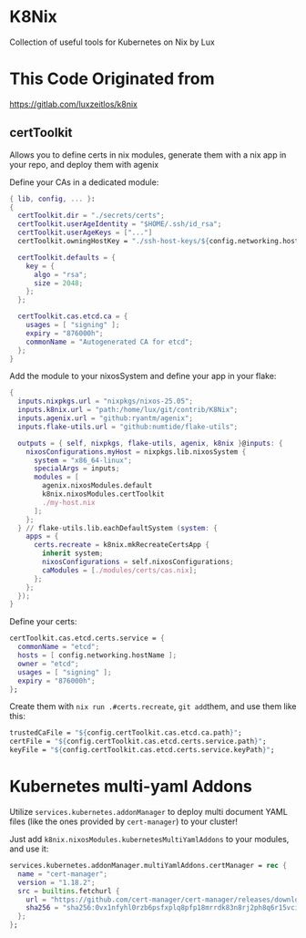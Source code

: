 # K8Nix

Collection of useful tools for Kubernetes on Nix by Lux

# This Code Originated from
https://gitlab.com/luxzeitlos/k8nix

## certToolkit

Allows you to define certs in nix modules, generate them with a nix app in your repo, and deploy them with agenix

Define your CAs in a dedicated module:
```nix
{ lib, config, ... }:
{
  certToolkit.dir = "./secrets/certs";
  certToolkit.userAgeIdentity = "$HOME/.ssh/id_rsa";
  certToolkit.userAgeKeys = ["..."]
  certToolkit.owningHostKey = "./ssh-host-keys/${config.networking.hostName}/ssh_host_ed25519_key.pub";

  certToolkit.defaults = {
    key = {
      algo = "rsa";
      size = 2048;
    };
  };

  certToolkit.cas.etcd.ca = {
    usages = [ "signing" ];
    expiry = "876000h";
    commonName = "Autogenerated CA for etcd";
  };
}
```

Add the module to your nixosSystem and define your app in your flake:
```nix
{
  inputs.nixpkgs.url = "nixpkgs/nixos-25.05";
  inputs.k8nix.url = "path:/home/lux/git/contrib/K8Nix";
  inputs.agenix.url = "github:ryantm/agenix";
  inputs.flake-utils.url = "github:numtide/flake-utils";

  outputs = { self, nixpkgs, flake-utils, agenix, k8nix }@inputs: {
    nixosConfigurations.myHost = nixpkgs.lib.nixosSystem {
      system = "x86_64-linux";
      specialArgs = inputs;
      modules = [
        agenix.nixosModules.default
        k8nix.nixosModules.certToolkit
        ./my-host.nix
      ];
    };
  } // flake-utils.lib.eachDefaultSystem (system: {
    apps = {
      certs.recreate = k8nix.mkRecreateCertsApp {
        inherit system;
        nixosConfigurations = self.nixosConfigurations;
        caModules = [./modules/certs/cas.nix];
      };
    };
  });
}
```

Define your certs:
```nix
certToolkit.cas.etcd.certs.service = {
  commonName = "etcd";
  hosts = [ config.networking.hostName ];
  owner = "etcd";
  usages = [ "signing" ];
  expiry = "876000h";
};
```

Create them with `nix run .#certs.recreate`, `git add`them, and use them like this:
```nix
trustedCaFile = "${config.certToolkit.cas.etcd.ca.path}";
certFile = "${config.certToolkit.cas.etcd.certs.service.path}";
keyFile = "${config.certToolkit.cas.etcd.certs.service.keyPath}";
```

# Kubernetes multi-yaml Addons

Utilize `services.kubernetes.addonManager` to deploy multi document YAML files (like the ones provided by `cert-manager`) to your cluster!

Just add `k8nix.nixosModules.kubernetesMultiYamlAddons` to your modules, and use it:

```nix
services.kubernetes.addonManager.multiYamlAddons.certManager = rec {
  name = "cert-manager";
  version = "1.18.2";
  src = builtins.fetchurl {
    url = "https://github.com/cert-manager/cert-manager/releases/download/v${version}/cert-manager.yaml";
    sha256 = "sha256:0vx1nfyhl0rzb6psfxplq8pfp18mrrdk83n8rj2ph8q6r15vcih5";
  };
};
```